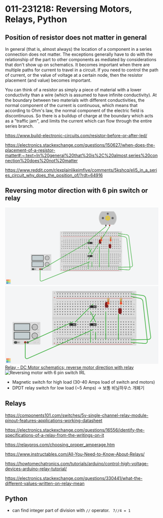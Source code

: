 # 011-231218: Reversing Motors, Relays, Python

## Position of resistor does not matter in general
In general (that is, almost always) the location of a component in a series connection does not matter.  The exceptions generally have to do with the relationship of the part to other components as mediated by considerations that don't show up on schematics. It becomes important when there are multiple paths for current to travel in a circuit. If you need to control the path of current, or the value of voltage at a certain node, then the resistor placement (and value) becomes important.

You can think of a resistor as simply a piece of material with a lower conductivity than a wire (which is assumed to have infinite conductivity). At the boundary between two materials with different conductivities, the normal component of the current is continuous, which means that according to Ohm's law, the normal component of the electric field is discontinuous. So there is a buildup of charge at the boundary which acts as a "traffic jam", and limits the current which can flow through the entire series branch.

https://www.build-electronic-circuits.com/resistor-before-or-after-led/

https://electronics.stackexchange.com/questions/150627/when-does-the-placement-of-a-resistor-matter#:~:text=In%20general%20that%20is%2C%20almost,series%20connection%20does%20not%20matter

https://www.reddit.com/r/explainlikeimfive/comments/5kshcq/eli5_in_a_series_circuit_why_does_the_position_of/?rdt=64916


## Reversing motor direction with 6 pin switch or relay
![Reversing motor with 6 pin switch](../../assets/reverse-motor-6-pin-switch.png)
![Reversing motor with 6 pin swith + on off switch](../../assets/reverse-motor-6-pin-switch_withonoffswitch.png)
[Relay - DC Motor schematics; reverse motor direction with relay](../../kicad/reversing_motor_direction)
![Reversing motor with 6 pin switch IRL](../../assets/reverse_motor_direction_6_pin_switch.jpeg)

- Magnetic switch for high load (30-40 Amps load of switch and motors)
- DPDT relay switch for low load (~5 Amps) -> 보통 비닐하우스 개폐기


## Relays
https://components101.com/switches/5v-single-channel-relay-module-pinout-features-applications-working-datasheet

https://electronics.stackexchange.com/questions/16556/identify-the-specifications-of-a-relay-from-the-writings-on-it

https://relaypros.com/choosing_proper_amperage.htm

https://www.instructables.com/All-You-Need-to-Know-About-Relays/

https://howtomechatronics.com/tutorials/arduino/control-high-voltage-devices-arduino-relay-tutorial/

https://electronics.stackexchange.com/questions/330441/what-the-different-values-written-on-relay-mean

## Python
- can find integer part of division with `//` operator. ` 7//4 = 1`
